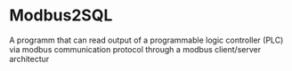 # Modbus2SQL
A programm that can read output of a programmable logic controller (PLC) via modbus communication protocol through a modbus client/server architectur
